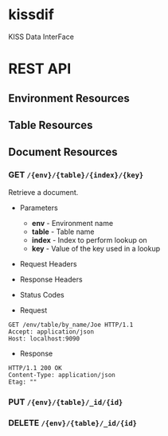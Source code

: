 kissdif
=======

KISS Data InterFace

# REST API

## Environment Resources

## Table Resources

## Document Resources

### GET `/{env}/{table}/{index}/{key}`
Retrieve a document.

+ Parameters
	+ **env** - Environment name
	+ **table** - Table name
	+ **index** - Index to perform lookup on
	+ **key** - Value of the key used in a lookup

+ Request Headers

+ Response Headers

+ Status Codes

+ Request

```http
GET /env/table/by_name/Joe HTTP/1.1
Accept: application/json
Host: localhost:9090
```

+ Response 

```http
HTTP/1.1 200 OK
Content-Type: application/json
Etag: ""
```

### PUT `/{env}/{table}/_id/{id}`

### DELETE `/{env}/{table}/_id/{id}`
